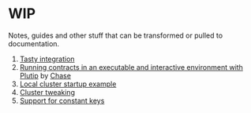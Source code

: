 # WIP

Notes, guides and other stuff that can be transformed or pulled to documentation.

1. [Tasty integration](../test/Spec/Integration.hs#L69)
2. [Running contracts in an executable and interactive environment with Plutip](./interactive-plutip.md) by [Chase](https://github.com/TotallyNotChase)
3. [Local cluster startup example](../local-cluster/README.md)
4. [Cluster tweaking](./cluster-tweaking.md)
5. [Support for constant keys](./constant-keys.md)
